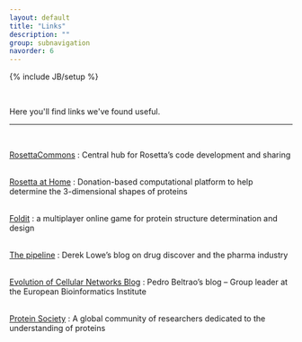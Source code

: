 ```yaml
---
layout: default
title: "Links"
description: ""
group: subnavigation
navorder: 6
---
```

{% include JB/setup %}

<br>

Here you'll find links we've found useful.

<hr>

<br/>

[RosettaCommons](https://www.rosettacommons.org/) :  Central hub for Rosetta’s code development and sharing  
<br/>

[Rosetta at Home](https://boinc.bakerlab.org/) : Donation-based computational platform to help determine the 3-dimensional shapes of proteins  
<br/>

[Foldit](http://www.gamesforchange.org/game/foldit/) : a multiplayer online game for protein structure determination and design  
<br/>

[The pipeline](https://blogs.sciencemag.org/pipeline/) :  Derek Lowe’s blog on drug discover and the pharma industry  
<br/>

[Evolution of Cellular Networks Blog](https://twitter.com/pedrobeltrao) : Pedro Beltrao’s blog – Group leader at the European Bioinformatics Institute  
<br/>

[Protein Society](https://www.proteinsociety.org/) : A global community of researchers dedicated to the understanding of proteins  

